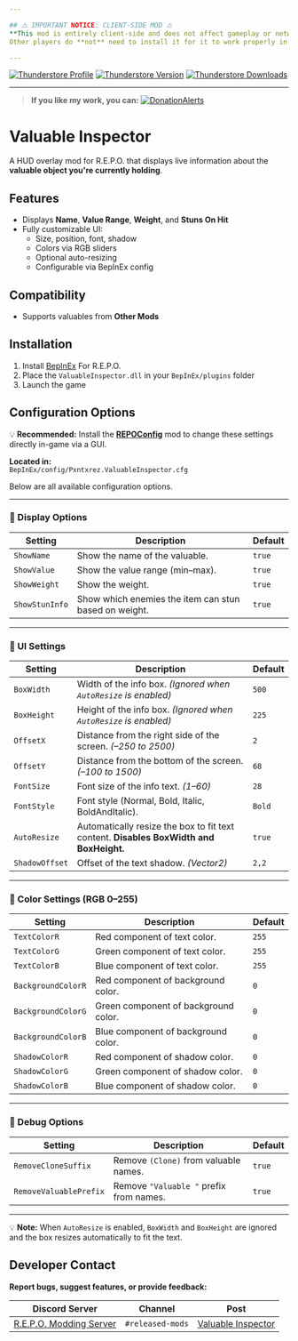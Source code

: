 ```yaml
---

## ⚠️ IMPORTANT NOTICE: CLIENT-SIDE MOD ⚠️  
**This mod is entirely client-side and does not affect gameplay or networking.**  
Other players do **not** need to install it for it to work properly in multiplayer.

---
```


[![Thunderstore Profile](https://img.shields.io/badge/Thunderstore-Profile-4065F2?style=for-the-badge&logo=thunderstore&logoColor=white)](https://thunderstore.io/c/repo/p/PxntxrezStudio/)
[![Thunderstore Version](https://img.shields.io/thunderstore/v/PxntxrezStudio/ValuableInspector?style=for-the-badge&logo=thunderstore&logoColor=white&color=40c4ff)](https://thunderstore.io/c/repo/p/PxntxrezStudio/ValuableInspector/)
[![Thunderstore Downloads](https://img.shields.io/thunderstore/dt/PxntxrezStudio/ValuableInspector?style=for-the-badge&logo=thunderstore&logoColor=white&color=00e111)](https://thunderstore.io/c/repo/p/PxntxrezStudio/ValuableInspector/)

---

> **If you like my work, you can:** [![DonationAlerts](https://i.imgur.com/OMyWf9T.png)](https://www.donationalerts.com/r/pxntxrez)

# Valuable Inspector

A HUD overlay mod for R.E.P.O. that displays live information about the **valuable object you're currently holding**.

## Features

-  Displays **Name**, **Value Range**, **Weight**, and **Stuns On Hit**
- Fully customizable UI:
  - Size, position, font, shadow
  - Colors via RGB sliders
  - Optional auto-resizing
  - Configurable via BepInEx config

## Compatibility

- Supports valuables from **Other Mods**

## Installation

1. Install [BepInEx](https://thunderstore.io/c/repo/p/BepInEx/BepInExPack/) For R.E.P.O.
2. Place the `ValuableInspector.dll` in your `BepInEx/plugins` folder
3. Launch the game

## Configuration Options
 💡 **Recommended:** Install the [**REPOConfig**](https://thunderstore.io/c/repo/p/nickklmao/REPOConfig/) mod to change these settings directly in-game via a GUI.

**Located in:**  
`BepInEx/config/Pxntxrez.ValuableInspector.cfg`

Below are all available configuration options.

---

### 🔹 Display Options

| Setting | Description | Default |
|--------|-------------|---------|
| `ShowName` | Show the name of the valuable. | `true` |
| `ShowValue` | Show the value range (min–max). | `true` |
| `ShowWeight` | Show the weight. | `true` |
| `ShowStunInfo` | Show which enemies the item can stun based on weight. | `true` |

---

### 🔹 UI Settings

| Setting | Description | Default |
|--------|-------------|---------|
| `BoxWidth` | Width of the info box. *(Ignored when `AutoResize` is enabled)* | `500` |
| `BoxHeight` | Height of the info box. *(Ignored when `AutoResize` is enabled)* | `225` |
| `OffsetX` | Distance from the right side of the screen. *(–250 to 2500)* | `2` |
| `OffsetY` | Distance from the bottom of the screen. *(–100 to 1500)* | `68` |
| `FontSize` | Font size of the info text. *(1–60)* | `28` |
| `FontStyle` | Font style (Normal, Bold, Italic, BoldAndItalic). | `Bold` |
| `AutoResize` | Automatically resize the box to fit text content. **Disables BoxWidth and BoxHeight.** | `true` |
| `ShadowOffset` | Offset of the text shadow. *(Vector2)* | `2,2` |

---

### 🔹 Color Settings (RGB 0–255)

| Setting | Description | Default |
|--------|-------------|---------|
| `TextColorR` | Red component of text color. | `255` |
| `TextColorG` | Green component of text color. | `255` |
| `TextColorB` | Blue component of text color. | `255` |
| `BackgroundColorR` | Red component of background color. | `0` |
| `BackgroundColorG` | Green component of background color. | `0` |
| `BackgroundColorB` | Blue component of background color. | `0` |
| `ShadowColorR` | Red component of shadow color. | `0` |
| `ShadowColorG` | Green component of shadow color. | `0` |
| `ShadowColorB` | Blue component of shadow color. | `0` |

---

### 🔹 Debug Options

| Setting | Description | Default |
|--------|-------------|---------|
| `RemoveCloneSuffix` | Remove `(Clone)` from valuable names. | `true` |
| `RemoveValuablePrefix` | Remove `"Valuable "` prefix from names. | `true` |

---

💡 **Note:** When `AutoResize` is enabled, `BoxWidth` and `BoxHeight` are ignored and the box resizes automatically to fit the text.

## Developer Contact
**Report bugs, suggest features, or provide feedback:**

| **Discord Server** | **Channel** | **Post** |  
|--------------------|-----------|----------|  
| [R.E.P.O. Modding Server](https://discord.com/invite/vPJtKhYAFe) | `#released-mods` | [Valuable Inspector](https://discord.com/channels/1344557689979670578/1346055794533339217) |
